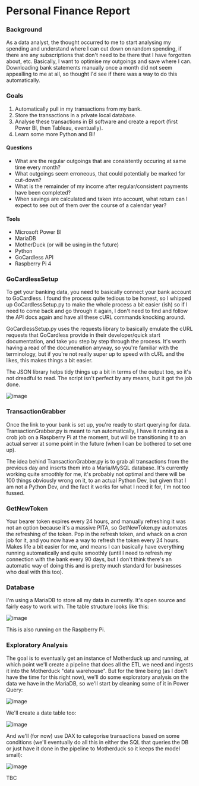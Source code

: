 # Personal Finance Report

### Background
As a data analyst, the thought occurred to me to start analysing my spending and understand where I can cut down on random spending, if there are any subscriptions that don't need to be there that I have forgotten about, etc. Basically, I want to optimise my outgoings and save where I can. Downloading bank statements manually once a month did not seem appealling to me at all, so thought I'd see if there was a way to do this automatically.

### Goals
1. Automatically pull in my transactions from my bank.
2. Store the transactions in a private local database. 
3. Analyse these transactions in BI software and create a report (first Power BI, then Tableau, eventually). 
4. Learn some more Python and BI!

#### Questions
* What are the regular outgoings that are consistently occuring at same time every month?
* What outgoings seem erroneous, that could potentially be marked for cut-down?
* What is the remainder of my income after regular/consistent payments have been completed?
* When savings are calculated and taken into account, what return can I expect to see out of them over the course of a calendar year?

#### Tools
* Microsoft Power BI
* MariaDB
* MotherDuck (or will be using in the future)
* Python
* GoCardless API
* Raspberry Pi 4

### GoCardlessSetup
To get your banking data, you need to basically connect your bank account to GoCardless. I found the process quite tedious to be honest, so I whipped up GoCardlessSetup.py to make the whole process a bit easier (ish) so if I need to come back and go through it again, I don't need to find and follow the API docs again and have all these cURL commands knocking around. 

GoCardlessSetup.py uses the requests library to basically emulate the cURL requests that GoCardless provide in their developer/quick start documentation, and take you step by step through the process. It's worth having a read of the documenation anyway, so you're familiar with the terminology, but if you're not really super up to speed with cURL and the likes, this makes things a bit easier. 

The JSON library helps tidy things up a bit in terms of the output too, so it's not dreadful to read. The script isn't perfect by any means, but it got the job done.

![image](https://github.com/user-attachments/assets/7f54a600-3199-41ad-b89d-9861ca8090bc)

### TransactionGrabber
Once the link to your bank is set up, you're ready to start querying for data. TransactionGrabber.py is meant to run automatically, I have it running as a crob job on a Raspberry Pi at the moment, but will be transitioning it to an actual server at some point in the future (when I can be bothered to set one up). 

The idea behind TransactionGrabber.py is to grab all transactions from the previous day and inserts them into a Maria/MySQL database. It's currently working quite smoothly for me, it's probably not optimal and there will be 100 things obviously wrong on it, to an actual Python Dev, but given that I am not a Python Dev, and the fact it works for what I need it for, I'm not too fussed. 

### GetNewToken
Your bearer token expires every 24 hours, and manually refreshing it was not an option because it's a massive PITA, so GetNewToken.py automates the refreshing of the token. Pop in the refresh token, and whack on a cron job for it, and you now have a way to refresh the token every 24 hours. Makes life a bit easier for me, and means I can basically have everything running automatically and quite smoothly (until I need to refresh my connection with the bank every 90 days, but I don't think there's an automatic way of doing this and is pretty much standard for businesses who deal with this too).

### Database
I'm using a MariaDB to store all my data in currently. It's open source and fairly easy to work with. The table structure looks like this:

![image](https://github.com/user-attachments/assets/58070f55-6241-43dc-bdfc-40f905a1941e)

This is also running on the Raspberry Pi. 

### Exploratory Analysis
The goal is to eventually get an instance of Motherduck up and running, at which point we'll create a pipeline that does all the ETL we need and ingests it into the Motherduck "data warehouse". But for the time being (as I don't have the time for this right now), we'll do some exploratory analysis on the data we have in the MariaDB, so we'll start by cleaning some of it in Power Query:

![image](https://github.com/user-attachments/assets/e76e4d48-ebc1-475b-989d-7ebd0c93183d)

We'll create a date table too:

![image](https://github.com/user-attachments/assets/c589768a-8b6c-4433-992f-bd4bd8983f98)

And we'll (for now) use DAX to categorise transactions based on some conditions (we'll eventually do all this in either the SQL that queries the DB or just have it done in the pipeline to Motherduck so it keeps the model small):

![image](https://github.com/user-attachments/assets/78549f29-17cb-4bbe-b23a-aa6796fa4803)

TBC

